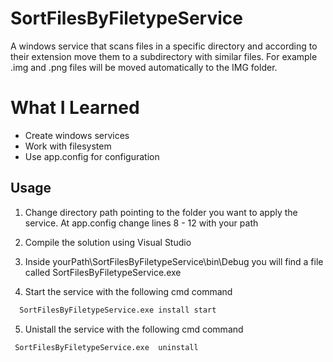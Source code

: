 # SortFilesByFiletypeService

A windows service that scans files in a specific directory and according to their extension move them to a subdirectory with similar files. For example .img and .png files will be moved automatically to the IMG folder.

# What I Learned

* Create windows services
* Work with filesystem
* Use app.config for configuration

Usage
-----

1. Change directory path pointing to the folder you want to apply the service. At app.config change lines 8 - 12 with your path

2. Compile the solution using Visual Studio

3. Inside yourPath\SortFilesByFiletypeService\bin\Debug you will find a file called SortFilesByFiletypeService.exe

4. Start the service with the following cmd command

```bash
  SortFilesByFiletypeService.exe install start
```
5. Unistall the service with the following cmd command

```bash
 SortFilesByFiletypeService.exe  uninstall
```
